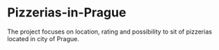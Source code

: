 # Pizzerias-in-Prague
The project focuses on location, rating and possibility to sit of pizzerias located in city of Prague.
